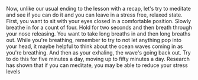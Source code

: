Now, unlike our usual ending to the lesson with a recap, let's try to meditate
and see if you can do it and you can leave in a stress free, relaxed state.
First, you want to sit with your eyes closed in a comfortable position. Slowly
breathe in for a count of four. Hold for two seconds and then breath through
your nose releasing. You want to take long breaths in and then long breaths
out. While you're breathing, remember to try to not let anything pop into your
head, it maybe helpful to think about the ocean waves coming in as you're
breathing. And then as your exhaling, the wave's going back out. Try to do this
for five minutes a day, moving up to fifty minutes a day. Research has shown
that if you can meditate, you may be able to reduce your stress levels
